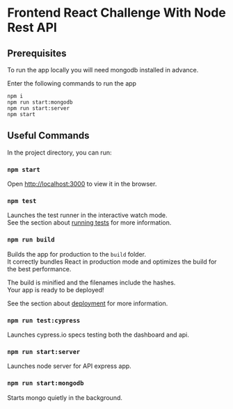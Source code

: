 # Frontend React Challenge With Node Rest API

## Prerequisites

To run the app locally you will need mongodb installed in advance. 

Enter the following commands to run the app
```
npm i
npm run start:mongodb
npm run start:server
npm start
```

## Useful Commands

In the project directory, you can run:

### `npm start`

Open [http://localhost:3000](http://localhost:3000) to view it in the browser.

### `npm test`

Launches the test runner in the interactive watch mode.<br />
See the section about [running tests](https://facebook.github.io/create-react-app/docs/running-tests) for more information.

### `npm run build`

Builds the app for production to the `build` folder.<br />
It correctly bundles React in production mode and optimizes the build for the best performance.

The build is minified and the filenames include the hashes.<br />
Your app is ready to be deployed!

See the section about [deployment](https://facebook.github.io/create-react-app/docs/deployment) for more information.

### `npm run test:cypress`

Launches cypress.io specs testing both the dashboard and api.

### `npm run start:server`

Launches node server for API express app.

### `npm run start:mongodb`

Starts mongo quietly in the background.

